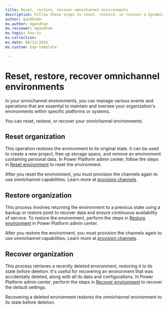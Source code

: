 ```yaml
---
title: Reset, restore, recover omnichannel environments
description: Follow these steps to reset, restore, or recover a Dynamics 365 environment that includes omnichannel capabilities.
author: gandhamm
ms.author: mgandham
ms.reviewer: mgandham
ms.topic: how-to
ms.collection: 
ms.date: 08/12/2024
ms.custom: bap-template

---
```


# Reset, restore, recover omnichannel environments

In your omnichannel environments, you can manage various events and operations that are essential to maintain and oversee your organization's environments within specific platforms or systems.

You can reset, restore, or recover your omnichannel environments.

## Reset organization

This operation restores the environment to its original state. It can be used to create a new project, free up storage space, and remove an environment containing personal data. In Power Platform admin center, follow the steps in [Reset environment](/power-platform/admin/reset-environment) to reset the environment.

After you reset the environment, you must provision the channels again to use omnichannel capabilities. Learn more at [provision channels](provision-channels.md).

## Restore organization

This process involves returning the environment to a previous state using a backup or restore point to recover data and ensure continuous availability of service. To restore the environment, perform the steps in [Restore environment](/power-platform/admin/backup-restore-environments) in Power Platform admin center.

After you restore the environment, you must provision the channels again to use omnichannel capabilities. Learn more at [provision channels](provision-channels.md).

## Recover organization

This process retrieves a recently deleted environment, restoring it to its state before deletion. It's useful for recovering an environment that was accidentally deleted, along with all its data and configurations. In Power Platform admin center, perform the steps in [Recover environment](/power-platform/admin/recover-environment) to recover the default settings.

Recovering a deleted environment restores the omnichannel environment to its state before deletion.


